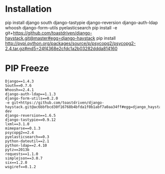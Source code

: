 # Installation

pip install django south django-tastypie django-reversion django-auth-ldap whoosh django-form-utils pyelasticsearch
pip install -e git+https://github.com/toastdriven/django-haystack.git@master#egg=django-haystack
pip install http://pypi.python.org/packages/source/p/psycopg2/psycopg2-2.4.tar.gz#md5=24f4368e2cfdc1a2b03282ddda814160

# PIP Freeze

    Django==1.4.3
    South==0.7.6
    Whoosh==2.4.1
    django-auth-ldap==1.1.3
    django-form-utils==0.2.0
    -e git+https://github.com/toastdriven/django-haystack.git@ac6bbfbcd30f16768b4bfda1f0b1abf7a0aa34ff#egg=django_haystack-dev
    django-reversion==1.6.5
    django-tastypie==0.9.12
    lxml==3.1.0
    mimeparse==0.1.3
    psycopg2==2.4
    pyelasticsearch==0.3
    python-dateutil==2.1
    python-ldap==2.4.10
    pytz==2013b
    requests==1.1.0
    simplejson==3.0.7
    six==1.2.0
    wsgiref==0.1.2
